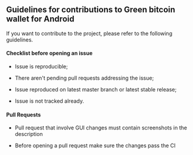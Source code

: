 ## Guidelines for contributions to Green bitcoin wallet for Android

If you want to contribute to the project, please refer to the following guidelines.

#### Checklist before opening an issue

* Issue is reproducible;

* There aren't pending pull requests addressing the issue;

* Issue reproduced on latest master branch or latest stable release;

* Issue is not tracked already.


#### Pull Requests

* Pull request that involve GUI changes must contain screenshots in the description 

* Before opening a pull request make sure the changes pass the CI

